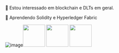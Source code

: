   👀 Estou interessado em blockchain e DLTs em geral.
  
  🌱 Aprendendo Solidity e Hyperledger Fabric

![image](https://user-images.githubusercontent.com/105210529/167636734-880c59aa-a42c-44bf-8d3a-9acf38de5239.png)<img src="https://cdn.jsdelivr.net/gh/devicons/devicon/icons/csharp/csharp-original.svg" height="70px" width="70px"/>
<img src="https://cdn.jsdelivr.net/gh/devicons/devicon/icons/go/go-original-wordmark.svg" height="70px" width="70px"/>
<i class="devicon-nodejs-plain-wordmark" height="70px" width="70px"></i>
<img src="https://cdn.jsdelivr.net/gh/devicons/devicon/icons/react/react-original-wordmark.svg"  height="70px" width="70px" />








